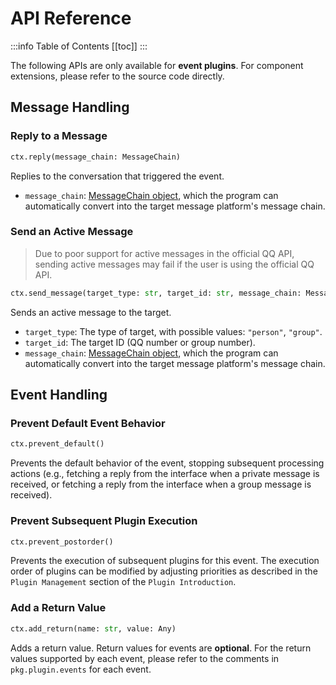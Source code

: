 # API Reference

:::info Table of Contents
[[toc]]
:::

The following APIs are only available for **event plugins**. For component extensions, please refer to the source code directly.

## Message Handling

### Reply to a Message

```python
ctx.reply(message_chain: MessageChain)
```

Replies to the conversation that triggered the event.

- `message_chain`: [MessageChain object](./messages.md), which the program can automatically convert into the target message platform's message chain.

### Send an Active Message

> Due to poor support for active messages in the official QQ API, sending active messages may fail if the user is using the official QQ API.

```python
ctx.send_message(target_type: str, target_id: str, message_chain: MessageChain)
```

Sends an active message to the target.

- `target_type`: The type of target, with possible values: `"person"`, `"group"`.
- `target_id`: The target ID (QQ number or group number).
- `message_chain`: [MessageChain object](./messages.md), which the program can automatically convert into the target message platform's message chain.

## Event Handling

### Prevent Default Event Behavior

```python
ctx.prevent_default()
```

Prevents the default behavior of the event, stopping subsequent processing actions (e.g., fetching a reply from the interface when a private message is received, or fetching a reply from the interface when a group message is received).

### Prevent Subsequent Plugin Execution

```python
ctx.prevent_postorder()
```

Prevents the execution of subsequent plugins for this event. The execution order of plugins can be modified by adjusting priorities as described in the `Plugin Management` section of the `Plugin Introduction`.

### Add a Return Value

```python
ctx.add_return(name: str, value: Any)
```

Adds a return value. Return values for events are **optional**. For the return values supported by each event, please refer to the comments in `pkg.plugin.events` for each event.